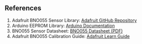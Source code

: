 ## References

1. Adafruit BNO055 Sensor Library: [Adafruit GitHub Repository](https://github.com/adafruit/Adafruit_BNO055)
2. Arduino EEPROM Library: [Arduino Documentation](https://www.arduino.cc/en/Reference/EEPROM)
3. BNO055 Sensor Datasheet: [BNO055 Datasheet (PDF)](https://cdn-shop.adafruit.com/datasheets/BST_BNO055_DS000_12.pdf)
4. Adafruit BNO055 Calibration Guide: [Adafruit Learn Guide](https://learn.adafruit.com/adafruit-bno055-absolute-orientation-sensor/device-calibration)